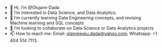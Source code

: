 - 👋 Hi, I’m @Olujare-Dada
- 👀 I’m interested in Data Science, and Data Analytics.
- 🌱 I’m currently learning Data Engineering concepts, and revising Machine learning and SQL concepts
- 💞️ I’m looking to collaborate on Data Science or Data Analytics projects
- 📫 How to reach me: Email: olanrewaju.dada@yahoo.com; Whatsapp: +1 404 514 7113.

<!---
Olujare-Dada/Olujare-Dada is a ✨ special ✨ repository because its `README.md` (this file) appears on your GitHub profile.
You can click the Preview link to take a look at your changes.
--->
